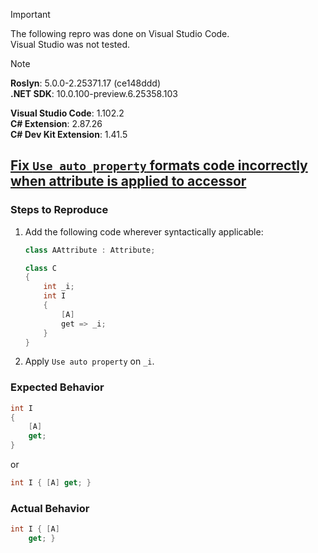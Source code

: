 > [!IMPORTANT]  
> The following repro was done on Visual Studio Code.  
> Visual Studio was not tested.  

> [!NOTE]  
> **Roslyn**: 5.0.0-2.25371.17 (ce148ddd)  
> **.NET SDK**: 10.0.100-preview.6.25358.103  
>  
> **Visual Studio Code**: 1.102.2  
> **C# Extension**: 2.87.26  
> **C# Dev Kit Extension**: 1.41.5  

## [Fix `Use auto property` formats code incorrectly when attribute is applied to accessor](https://github.com/dotnet/roslyn/issues/79734)

### Steps to Reproduce

1. Add the following code wherever syntactically applicable:
    ```cs
    class AAttribute : Attribute;

    class C
    {
        int _i;
        int I
        {
            [A]
            get => _i;
        }
    }
    ```
2. Apply `Use auto property` on `_i`.

### Expected Behavior

```cs
int I
{
    [A]
    get;
}
```
or
```cs
int I { [A] get; }
```

### Actual Behavior

```cs
int I { [A]
    get; }
```
